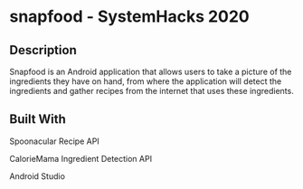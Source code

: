# snapfood - SystemHacks 2020

## Description

Snapfood is an Android application that allows users to take a picture of the ingredients they have on hand, from where the application will detect the ingredients and gather recipes from the internet that uses these ingredients. 

## Built With

Spoonacular Recipe API

CalorieMama Ingredient Detection API

Android Studio